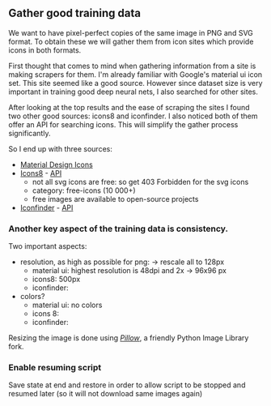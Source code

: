 ## Gather good training data
We want to have pixel-perfect copies of the same image in PNG and SVG format. To obtain these we will gather them from icon sites which provide icons in both formats.

First thought that comes to mind when gathering information from a site is making scrapers for them. I'm already familiar with Google's material ui icon set. This site seemed like a good source. However since dataset size is very important in training good deep neural nets, I also searched for other sites.

After looking at the top results and the ease of scraping the sites I found two other good sources: icons8 and iconfinder. I also noticed both of them offer an API for searching icons. This will simplify the gather process significantly.

So I end up with three sources:
- [Material Design Icons](https://material.io/tools/icons/)
- [Icons8](https://icons8.com) - [API](https://icons8.docs.apiary.io/#)
	- not all svg icons are free: so get 403 Forbidden for the svg icons
	- category: free-icons (10 000+)
	- free images are available to open-source projects
- [Iconfinder](https://www.iconfinder.com/) - [API](https://www.iconfinder.com/api-solution)

### Another key aspect of the training data is consistency. 
Two important aspects:
- resolution, as high as possible for png: -> rescale all to 128px
	- material ui: highest resolution is 48dpi and 2x -> 96x96 px
	- icons8: 500px
	- iconfinder: 
- colors?
	- material ui: no colors
	- icons 8:
	- iconfinder:

Resizing the image is done using *[Pillow](https://pillow.readthedocs.io/)*, a friendly Python Image Library fork.

### Enable resuming script
Save state at end and restore in order to allow script to be stopped and resumed later (so it will not download same images again)




